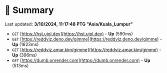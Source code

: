 # 📖 Summary
Last updated: **3/10/2024, 11:17:48 PTG "Asia/Kuala_Lumpur"**

- `GET` [https://hst.ujol.dev](https://hst.ujol.dev) - **Up** (590ms)
- `GET` [https://reddviz.deno.dev/gimme](https://reddviz.deno.dev/gimme) - **Up** (1623ms)
- `GET` [https://reddviz.amar.kim/gimme](https://reddviz.amar.kim/gimme) - **Up** (396ms)
- `GET` [https://dumb.onrender.com](https://dumb.onrender.com) - **Up** (513ms)
